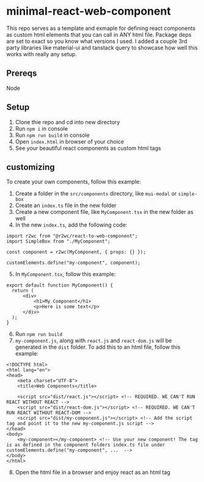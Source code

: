 # minimal-react-web-component

This repo serves as a template and exmaple for defining react components as custom html elements that you can call in ANY html file. Package deps are set to exact so you know what versions I used. I added a couple 3rd party libraries like material-ui and tanstack query to showcase how well this works with really any setup.

## Prereqs

Node

## Setup

1. Clone thie repo and cd into new directory
2. Run `npm i` in console
3. Run `npm run build` in console
4. Open `index.html` in browser of your choice
5. See your beautiful react components as custom html tags

## customizing
To create your own components, follow this example:
1. Create a folder in the `src/components` directory, like `mui-modal` or `simple-box`
2. Create an `index.ts` file in the new folder
3. Create a new component file, like `MyComponent.tsx` in the new folder as well
4. In the new `index.ts`, add the following code:
  ```
  import r2wc from "@r2wc/react-to-web-component";
  import SimpleBox from "./MyComponent";
  
  const component = r2wc(MyComponent, { props: {} });
  
  customElements.define("my-component", component);
  ```
5. In `MyComponent.tsx`, follow this example:
  ```
  export default function MyComponent() {
    return (
        <div>
            <h1>My Component</h1>
            <p>Here is some text</p>
        </div>
    );
  }
  ```
6. Run `npm run build`
7. `my-component.js`, along with `react.js` and `react-dom.js` will be generated in the `dist` folder. To add this to an html file, follow this example:
  ```
  <!DOCTYPE html>
  <html lang="en">
  <head>
      <meta charset="UTF-8">
      <title>Web Components</title>
  
      <script src="dist/react.js"></script> <!-- REQUIRED. WE CAN'T RUN REACT WITHOUT REACT -->
      <script src="dist/react-dom.js"></script> <!-- REQUIRED. WE CAN'T RUN REACT WITHOUT REACT-DOM -->
      <script src="dist/my-component.js"></script> <!-- Add the script tag and point it to the new my-component.js script -->
  </head>
  <body>
      <my-component></my-component> <!-- Use your new component! The tag is as defined in the component folders index.ts file under customElements.define("my-component", ...  -->
  </body>
  </html>
  ```
8. Open the html file in a browser and enjoy react as an html tag
